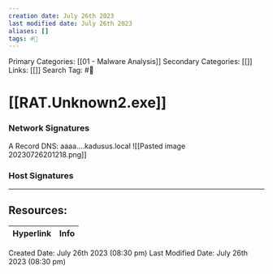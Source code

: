 ```yaml
---
creation date: July 26th 2023
last modified date: July 26th 2023
aliases: []
tags: #📖
---
```


Primary Categories: [[01 - Malware Analysis]] 
Secondary Categories: [[]] 
Links: [[]] 
Search Tag: #📖  

# [[RAT.Unknown2.exe]]  


### Network Signatures

A Record DNS: aaaa....kadusus.local
![[Pasted image 20230726201218.png]]


### Host Signatures



___

## Resources:

| Hyperlink | Info |
| --------- | ---- |


Created Date: July 26th 2023 (08:30 pm) 
Last Modified Date: July 26th 2023 (08:30 pm)
